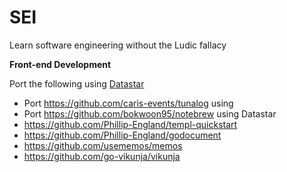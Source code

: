 # SEI
Learn software engineering without the Ludic fallacy

**Front-end Development**

Port the following using [Datastar](https://github.com/starfederation/datastar)

- Port https://github.com/caris-events/tunalog using 
- Port https://github.com/bokwoon95/notebrew using Datastar
- https://github.com/Phillip-England/templ-quickstart
- https://github.com/Phillip-England/godocument
- https://github.com/usememos/memos
- https://github.com/go-vikunja/vikunja
